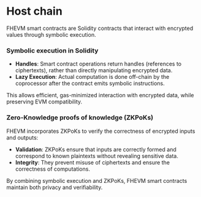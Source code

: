 # Host chain

FHEVM smart contracts are Solidity contracts that interact with encrypted values through symbolic execution.

### **Symbolic execution in Solidity**

- **Handles**: Smart contract operations return handles (references to ciphertexts), rather than directly manipulating
  encrypted data.
- **Lazy Execution**: Actual computation is done off-chain by the coprocessor after the contract emits symbolic
  instructions.

This allows efficient, gas-minimized interaction with encrypted data, while preserving EVM compatibility.

### **Zero-Knowledge proofs of knowledge (ZKPoKs)**

FHEVM incorporates ZKPoKs to verify the correctness of encrypted inputs and outputs:

- **Validation**: ZKPoKs ensure that inputs are correctly formed and correspond to known plaintexts without revealing
  sensitive data.
- **Integrity**: They prevent misuse of ciphertexts and ensure the correctness of computations.

By combining symbolic execution and ZKPoKs, FHEVM smart contracts maintain both privacy and verifiability.
